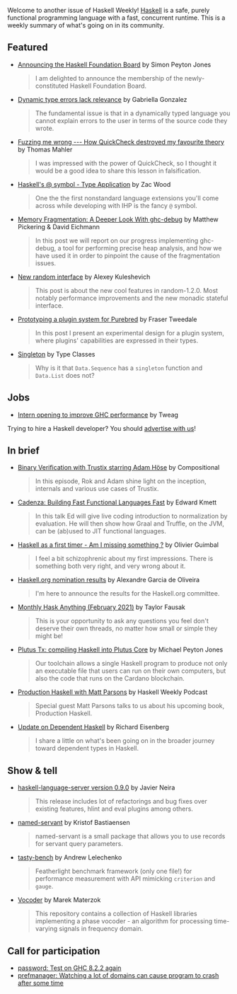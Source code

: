 Welcome to another issue of Haskell Weekly!
[Haskell](https://www.haskell.org) is a safe, purely functional programming language with a fast, concurrent runtime.
This is a weekly summary of what's going on in its community.

## Featured

- [Announcing the Haskell Foundation Board](https://discourse.haskell.org/t/announcing-the-haskell-foundation-board/1811?u=taylorfausak) by Simon Peyton Jones
  > I am delighted to announce the membership of the newly-constituted Haskell Foundation Board.

- [Dynamic type errors lack relevance](https://www.haskellforall.com/2021/01/dynamic-type-errors-lack-relevance.html) by Gabriella Gonzalez
  > The fundamental issue is that in a dynamically typed language you cannot explain errors to the user in terms of the source code they wrote.

- [Fuzzing me wrong --- How QuickCheck destroyed my favourite theory](https://thma.github.io/posts/2021-01-30-How-QuickCheck-destroyed-my-favourite-theory.html) by Thomas Mahler
  > I was impressed with the power of QuickCheck, so I thought it would be a good idea to share this lesson in falsification.

- [Haskell's @ symbol - Type Application](https://zacwood.me/posts/haskell-type-application/) by Zac Wood
  > One the the first nonstandard language extensions you'll come across while developing with IHP is the fancy `@` symbol.

- [Memory Fragmentation: A Deeper Look With ghc-debug](https://well-typed.com/blog/2021/01/fragmentation-deeper-look/) by Matthew Pickering & David Eichmann
  > In this post we will report on our progress implementing ghc-debug, a tool for performing precise heap analysis, and how we have used it in order to pinpoint the cause of the fragmentation issues.

- [New random interface](https://alexey.kuleshevi.ch/blog/2021/01/29/random-interface/) by Alexey Kuleshevich
  > This post is about the new cool features in random-1.2.0. Most notably performance improvements and the new monadic stateful interface.

- [Prototyping a plugin system for Purebred](https://frasertweedale.github.io/blog-fp/posts/2021-02-02-plugin-system-prototype.html) by Fraser Tweedale
  > In this post I present an experimental design for a plugin system, where plugins' capabilities are expressed in their types.

- [Singleton](https://typeclasses.com/featured/singleton) by Type Classes
  > Why is it that `Data.Sequence` has a `singleton` function and `Data.List` does not?

## Jobs

- [Intern opening to improve GHC performance](https://www.tweag.io/blog/2021-01-29-ghc-perf-internship/) by Tweag

Trying to hire a Haskell developer?
You should [advertise with us](https://haskellweekly.news/advertising.html)!

## In brief

- [Binary Verification with Trustix starring Adam Höse](https://www.compositional.fm/trustix-1) by Compositional
  > In this episode, Rok and Adam shine light on the inception, internals and various use cases of Trustix.

- [Cadenza: Building Fast Functional Languages Fast](https://www.youtube.com/watch?v=25RmUl88jSw) by Edward Kmett
  > In this talk Ed will give live coding introduction to normalization by evaluation. He will then show how Graal and Truffle, on the JVM, can be (ab)used to JIT functional languages.

- [Haskell as a first timer - Am I missing something ?](https://dev.to/oguimbal/haskell-as-a-first-timer-am-i-missing-something-or-is-something-broken-19hb) by Olivier Guimbal
  > I feel a bit schizophrenic about my first impressions. There
is something both very right, and very wrong about it.

- [Haskell.org nomination results](https://discourse.haskell.org/t/haskell-org-nomination-results/1835?u=taylorfausak) by Alexandre Garcia de Oliveira
  > I'm here to announce the results for the Haskell.org committee.

- [Monthly Hask Anything (February 2021)](https://np.reddit.com/r/haskell/comments/laur0s/monthly_hask_anything_february_2021/) by Taylor Fausak
  > This is your opportunity to ask any questions you feel don't deserve their own threads, no matter how small or simple they might be!

- [Plutus Tx: compiling Haskell into Plutus Core](https://iohk.io/en/blog/posts/2021/02/02/plutus-tx-compiling-haskell-into-plutus-core/) by Michael Peyton Jones
  > Our toolchain allows a single Haskell program to produce not only an executable file that users can run on their own computers, but also the code that runs on the Cardano blockchain.

- [Production Haskell with Matt Parsons](https://haskellweekly.news/episode/36.html) by Haskell Weekly Podcast
  > Special guest Matt Parsons talks to us about his upcoming book, Production Haskell.

- [Update on Dependent Haskell](https://www.youtube.com/watch?v=TXDivoj1v6w) by Richard Eisenberg
  > I share a little on what's been going on in the broader journey toward dependent types in Haskell.

## Show & tell

- [haskell-language-server version 0.9.0](https://github.com/haskell/haskell-language-server/releases/tag/0.9.0) by Javier Neira
  > This release includes lot of refactorings and bug fixes over existing features, hlint and eval plugins among others.

- [named-servant](https://np.reddit.com/r/haskell/comments/la6pq6/namedservant/) by Kristof Bastiaensen
  > named-servant is a small package that allows you to use records for servant query parameters.

- [tasty-bench](https://github.com/Bodigrim/tasty-bench/tree/dc451d3f91ba5d196b021eead88545a71bccfeee) by Andrew Lelechenko
  > Featherlight benchmark framework (only one file!) for performance measurement with API mimicking `criterion` and `gauge`.

- [Vocoder](https://np.reddit.com/r/haskell/comments/la5f33/vocoder_a_library_for_frequency_domain_signal/) by Marek Materzok
  > This repository contains a collection of Haskell libraries implementing a phase vocoder - an algorithm for processing time-varying signals in frequency domain.

## Call for participation

-   [password: Test on GHC 8.2.2 again](https://github.com/cdepillabout/password/issues/41)
-   [prefmanager: Watching a lot of domains can cause program to crash after some time](https://github.com/malob/prefmanager/issues/1)
